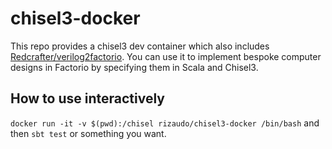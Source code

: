 # chisel3-docker

This repo provides a chisel3 dev container which also includes [Redcrafter/verilog2factorio](https://github.com/Redcrafter/verilog2factorio). You can use it to implement bespoke computer designs in Factorio by specifying them in Scala and Chisel3.

## How to use interactively
`docker run -it -v $(pwd):/chisel rizaudo/chisel3-docker /bin/bash`
and then `sbt test` or something you want.
